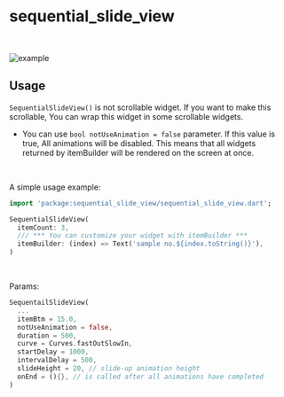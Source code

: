 # sequential_slide_view
</br>

![example](https://github.com/Bakbongdo/sequential_slide_view/assets/152972818/e4d47a91-181d-4be5-be9b-628a88b7ac7c)


## Usage
 `SequentialSlideView()` is not scrollable widget. If you want to make this scrollable, You can wrap this widget in some scrollable widgets. 

 - You can use `bool notUseAnimation = false` parameter. If this value is true, All animations will be disabled. This means that all widgets returned by itemBuilder will be rendered on the screen at once.

</br>

A simple usage example:
```dart
import 'package:sequential_slide_view/sequential_slide_view.dart';

SequentialSlideView(
  itemCount: 3,
  /// *** You can customize your widget with itemBuilder ***
  itemBuilder: (index) => Text('sample no.${index.toString()}'),
)
```
</br>

Params: 
```dart
SequentailSlideView(
  ...
  itemBtm = 15.0,
  notUseAnimation = false,
  duration = 500,
  curve = Curves.fastOutSlowIn,
  startDelay = 1000,
  intervalDelay = 500,
  slideHeight = 20, // slide-up animation height
  onEnd = (){}, // is called after all animations have completed
)

```

